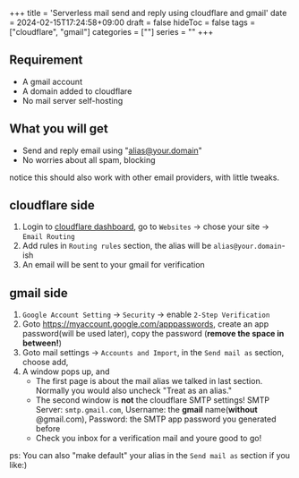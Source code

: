 +++
title = 'Serverless mail send and reply using cloudflare and gmail'
date = 2024-02-15T17:24:58+09:00
draft = false
hideToc = false
tags = ["cloudflare", "gmail"]
categories = [""]
series = ""
+++

## Requirement 
- A gmail account
- A domain added to cloudflare
- No mail server self-hosting

## What you will get 
- Send and reply email using "alias@your.domain" 
- No worries about all spam, blocking

notice this should also work with other email providers, with little tweaks.

## cloudflare side

1. Login to [cloudflare dashboard](dash.cloudflare.com), go to `Websites` -> chose your site -> `Email Routing`
2. Add rules in `Routing rules` section, the alias will be `alias@your.domain`-ish
3. An email will be sent to your gmail for verification

## gmail side

1. `Google Account Setting` -> `Security` -> enable `2-Step Verification`
2. Goto https://myaccount.google.com/apppasswords, create an app password(will be used later), copy the password (**remove the space in between!**)
3. Goto mail settings -> `Accounts and Import`, in the `Send mail as` section, choose add, 
4. A window pops up, and
    - The first page is about the mail alias we talked in last section. Normally you would also uncheck "Treat as an alias."
    - The second window is **not** the cloudflare SMTP settings! SMTP Server: `smtp.gmail.com`, Username: the **gmail** name(**without** @gmail.com), Password: the SMTP app password you generated before
    - Check you inbox for a verification mail and youre good to go!

ps: You can also "make default" your alias in the `Send mail as` section if you like:)

